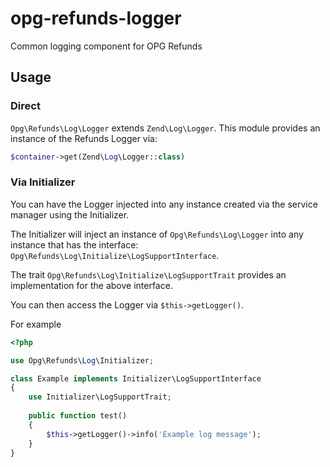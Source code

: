 # opg-refunds-logger
Common logging component for OPG Refunds

## Usage

### Direct

`Opg\Refunds\Log\Logger` extends `Zend\Log\Logger`. 
This module provides an instance of the Refunds Logger via:
```php
$container->get(Zend\Log\Logger::class)
```

### Via Initializer

You can have the Logger injected into any instance created via the service manager
using the Initializer.

The Initializer will inject an instance of `Opg\Refunds\Log\Logger` into any instance
that has the interface: `Opg\Refunds\Log\Initialize\LogSupportInterface`.

The trait `Opg\Refunds\Log\Initialize\LogSupportTrait` provides an implementation
for the above interface.

You can then access the Logger via `$this->getLogger()`.

For example
```php
<?php

use Opg\Refunds\Log\Initializer;

class Example implements Initializer\LogSupportInterface
{
    use Initializer\LogSupportTrait;
    
    public function test()
    {
        $this->getLogger()->info('Example log message');
    }
}
```
